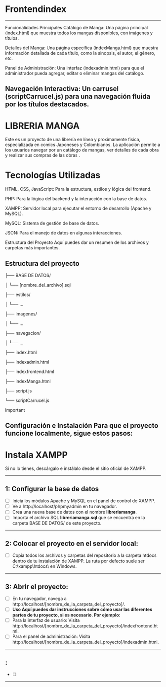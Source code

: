 # Frontendindex
---------------------------------------------


Funcionalidades Principales
Catálogo de Manga: Una página principal (index.html) que muestra todos los mangas disponibles, con imágenes y títulos.

Detalles del Manga: Una página específica (indexManga.html) que muestra información detallada de cada título, como la sinopsis, el autor, el género, etc.

Panel de Administración: Una interfaz (indexadmin.html) para que el administrador pueda agregar, editar o eliminar mangas del catálogo.

Navegación Interactiva: Un carrusel (scriptCarrucel.js) para una navegación fluida por los títulos destacados.
---------------------------------------------




# LIBRERIA MANGA
Este es un proyecto de una librería en línea y proximamente fisica, especializada en comics Japoneses y Colombianos. La aplicación permite a los usuarios navegar por un catálogo de mangas, ver detalles de cada obra y realizar sus compras de las obras .

# Tecnologías Utilizadas
HTML, CSS, JavaScript: Para la estructura, estilos y lógica del frontend.

PHP: Para la lógica del backend y la interacción con la base de datos.

XAMPP: Servidor local para ejecutar el entorno de desarrollo (Apache y MySQL).

MySQL: Sistema de gestión de base de datos.

JSON: Para el manejo de datos en algunas interacciones.

Estructura del Proyecto
Aquí puedes dar un resumen de los archivos y carpetas más importantes.

## Estructura del proyecto
├── BASE DE DATOS/

│   └── [nombre_del_archivo].sql

├── estilos/

│   └── ...                

├── imagenes/

│   └── ...                      

├── navegacion/

│   └── ...                      

├── index.html                  

├── indexadmin.html             

├── indexfrontend.html           

├── indexManga.html              

├── script.js                    

└── scriptCarrucel.js            

> [!IMPORTANT]
> ## Configuración e Instalación Para que el proyecto funcione localmente, sigue estos pasos:


# Instala XAMPP

Si no lo tienes, descárgalo e instálalo desde el sitio oficial de XAMPP.

---

## 1: Configurar la base de datos
- [ ] Inicia los módulos Apache y MySQL en el panel de control de XAMPP.
- [ ] Ve a http://localhost/phpmyadmin en tu navegador.
- [ ] Crea una nueva base de datos con el nombre **libreriamanga**.
- [ ] Importa el archivo SQL **libreriamanga.sql** que se encuentra en la carpeta BASE DE DATOS/ de este proyecto.
---

## 2: Colocar el proyecto en el servidor local:
- [ ] Copia todos los archivos y carpetas del repositorio a la carpeta htdocs dentro de tu instalación de XAMPP. La ruta por defecto suele ser C:\xampp\htdocs\ en Windows.
---

## 3: Abrir el proyecto:
- [ ] En tu navegador, navega a http://localhost/[nombre_de_la_carpeta_del_proyecto]/.
- [ ] **Uso Aquí puedes dar instrucciones sobre cómo usar las diferentes partes de tu proyecto, si es necesario. Por ejemplo:**
- [ ] Para la interfaz de usuario: Visita http://localhost/[nombre_de_la_carpeta_del_proyecto]/indexfrontend.html.
- [ ] Para el panel de administración: Visita http://localhost/[nombre_de_la_carpeta_del_proyecto]/indexadmin.html.
---

## : 
- [ ] 
---
